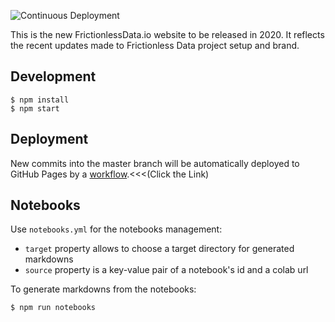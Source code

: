 ![Continuous Deployment](https://github.com/frictionlessdata/website-v2/workflows/Continuous%20Deployment/badge.svg)

This is the new FrictionlessData.io website to be released in 2020. It reflects the recent updates made to Frictionless Data project setup and brand.

## Development

```console
$ npm install
$ npm start
```

## Deployment

New commits into the master branch will be automatically deployed to GitHub Pages by a [workflow](.github/workflows/main.yml).<<<(Click the Link)

## Notebooks

Use `notebooks.yml` for the notebooks management:
- `target` property allows to choose a target directory for generated markdowns
- `source` property is a key-value pair of a notebook's id and a colab url

To generate markdowns from the notebooks:

```
$ npm run notebooks
```
